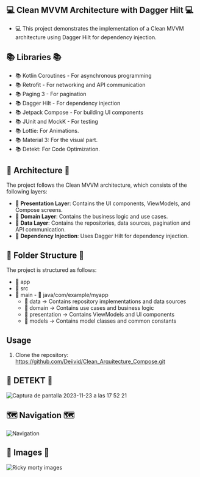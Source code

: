 ## 💻 Clean MVVM Architecture with Dagger Hilt 💻

- 💻 This project demonstrates the implementation of a Clean MVVM architecture using Dagger Hilt for dependency injection.

## 📚 Libraries 📚

- 📚 Kotlin Coroutines - For asynchronous programming
- 📚 Retrofit - For networking and API communication
- 📚 Paging 3 - For pagination
- 📚 Dagger Hilt - For dependency injection
- 📚 Jetpack Compose - For building UI components
- 📚 JUnit and MockK - For testing
- 📚 Lottie: For Animations.
- 📚 Material 3: For the visual part.
- 📚 Detekt: For Code Optimization.



##  🧮 Architecture 🧮

The project follows the Clean MVVM architecture, which consists of the following layers:

- 🧮 **Presentation Layer**: Contains the UI components, ViewModels, and Compose screens.
- 🧮 **Domain Layer**: Contains the business logic and use cases.
- 🧮 **Data Layer**: Contains the repositories, data sources, pagination and API communication.
- 🧮  **Dependency Injection**: Uses Dagger Hilt for dependency injection.

## 📁 Folder Structure 📁

The project is structured as follows:
- 📁 app
 -  📁 src
  -   📁 main
    -   📁 java/com/example/myapp
        - 📁 data -> Contains repository implementations and data sources
        - 📁 domain -> Contains use cases and business logic
        - 📁 presentation -> Contains ViewModels and UI components
        - 📁 models -> Contains model classes and common constants
   
## Usage

1. Clone the repository: https://github.com/Deiivid/Clean_Arquitecture_Compose.git

## 🧮 DETEKT 🧮
![Captura de pantalla 2023-11-23 a las 17 52 21](https://github.com/Deiivid/Clean_Arquitecture_Compose/assets/60486280/a428dd13-bce3-4e36-942c-8edf924882d9)

## 🗺️ Navigation 🗺️

![Navigation](https://github.com/Deiivid/Clean_Arquitecture_Compose/assets/60486280/b1bb18c3-b3e6-4b0b-8695-1642e1c1b760)


##  🙂 Images 🙂

![Ricky morty images](https://github.com/Deiivid/Clean_Arquitecture_Compose/assets/60486280/7a7bc88b-ce68-4c47-b6b7-ce98c08b3530)

